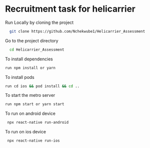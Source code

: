 # Recruitment task for helicarrier

Run Locally by cloning the project

```bash
  git clone https://github.com/Nchekwube1/Helicarrier_Assessment
```

Go to the project directory

```bash
  cd Helicarrier_Assessment
```

To install dependencies

```bash
run npm install or yarn
```

To install pods

```bash
run cd ios && pod install && cd ..
```

To start the metro server

```bash
run npm start or yarn start
```

To run on android device

```bash
 npx react-native run-android
```

To run on ios device

```bash
 npx react-native run-ios
```
